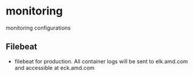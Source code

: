# monitoring
monitoring configurations

## Filebeat
- filebeat for production. All container logs will be sent to elk.amd.com and accessible at eck.amd.com
